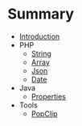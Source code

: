 # Summary

* [Introduction](README.md)
* PHP
   * [String](string.md)
   * [Array](array.md)
   * [Json](jsonmd.md)
   * [Date](datemd.md)
* Java
   * [Properties](properties.md)
* Tools
   * [PopClip](popclipmd.md)


